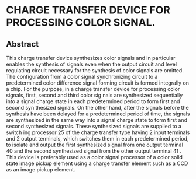 # CHARGE TRANSFER DEVICE FOR PROCESSING COLOR SIGNAL.

## Abstract
This charge transfer device synthesizes color signals and in particular enables the synthesis of signals even when the output circuit and level regulating circuit necessary for the synthesis of color signals are omitted. The configuration from a color signal synchronizing circuit to a predetermined color difference signal forming circuit is formed integrally on a chip. For the purpose, in a charge transfer device for processing color signals, first, second and third color sig nals are synthesized sequentially into a signal charge state in each predetermined period to form first and second syn thesized signals. On the other hand, after the signals before the synthesis have been delayed for a predetermined period of time, the signals are synthesized in the same way into a signal charge state to form first and second synthesized signals. These synthesized signals are supplied to a switch ing processor 25 of the charge transfer type having 2 input terminals and 2 output terminals, which switches them in each predetermined period, to isolate and output the first synthesized signal from one output terminal 40 and the second synthesized signal from the other output terminal 41 . This device is preferably used as a color signal processor of a color solid state image pickup element using a charge transfer element such as a CCD as an image pickup element.